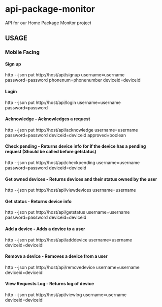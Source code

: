 # api-package-monitor
API for our Home Package Monitor project

## USAGE

### Mobile Facing
#### Sign up
http --json put http://host/api/signup username=username password=password phonenum=phonenumber deviceid=deviceid
#### Login
http --json put http://host/api/login username=username password=password
#### Acknowledge - Acknowledges a request
http --json put http://host/api/acknowledge username=username password=password deviceid=deviceid approved=boolean
#### Check pending - Returns device info for if the device has a pending request (Should be called before getstatus)
http --json put http://host/api/checkpending username=username password=password deviceid=deviceid
#### Get owned devices - Returns devices and their status owned by the user
http --json put http://host/api/viewdevices username=username
#### Get status - Returns device info
http --json put http://host/api/getstatus username=username password=password deviceid=deviceid
#### Add a device - Adds a device to a user
http --json put http://host/api/adddevice username=username deviceid=deviceid
#### Remove a device - Removes a device from a user
http --json put http://host/api/removedevice username=username deviceid=deviceid
#### View Requests Log - Returns log of device
http --json put http://host/api/viewlog username=username deviceid=deviceid
